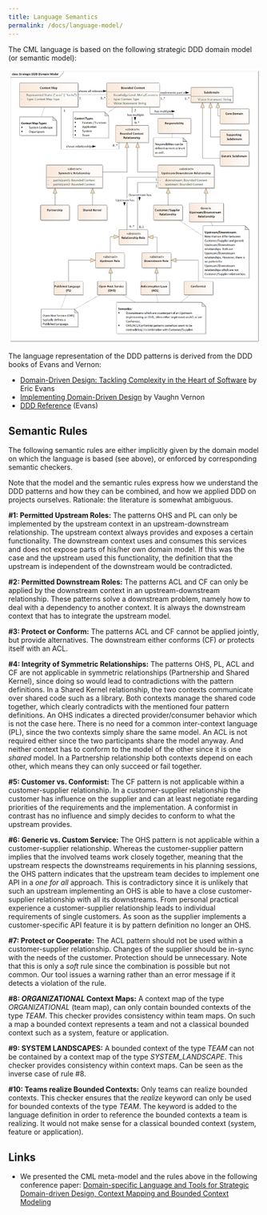 ```yaml
---
title: Language Semantics
permalink: /docs/language-model/
---
```


The CML language is based on the following strategic DDD domain model (or semantic model):

<a href="/img/Strategic_DDD_Domain_Model.png"><img src="/img/Strategic_DDD_Domain_Model.png" alt="CML Language Semantic Model" width="700px"></a>

The language representation of the DDD patterns is derived from the DDD books of Evans and Vernon:

 * [Domain-Driven Design: Tackling Complexity in the Heart of Software](https://www.amazon.com/Domain-Driven-Design-Tackling-Complexity-Software/dp/0321125215) by Eric Evans
 * [Implementing Domain-Driven Design](https://www.amazon.de/Implementing-Domain-Driven-Design-Vaughn-Vernon/dp/0321834577) by Vaughn Vernon
 * [DDD Reference](http://domainlanguage.com/wp-content/uploads/2016/05/DDD_Reference_2015-03.pdf) (Evans)

## Semantic Rules
The following semantic rules are either implicitly given by the domain model on which the language is based (see above), or enforced by corresponding semantic checkers. 

Note that the model and the semantic rules express how we understand the DDD patterns and how they can be combined, and how we applied DDD on projects ourselves. 
Rationale: the literature is somewhat ambiguous.  

**\#1: Permitted Upstream Roles:**
The patterns OHS and PL can only be implemented by the upstream context in an upstream-downstream relationship. The upstream context always provides and exposes a certain 
functionality. The downstream context uses and consumes this services and does not expose parts of his/her own domain model. If this was the case and the upstream used this 
functionality, the definition that the upstream is independent of the downstream would be contradicted.

**\#2: Permitted Downstream Roles:**
The patterns ACL and CF can only be applied by the downstream context in an upstream-downstream relationship. These patterns solve a downstream problem, namely how to deal with
a dependency to another context. It is always the downstream context that has to integrate the upstream model.

**\#3: Protect or Conform:**
The patterns ACL and CF cannot be applied jointly, but provide alternatives. The downstream either conforms (CF) _or_ protects itself with an ACL.

**\#4: Integrity of Symmetric Relationships:**
The patterns OHS, PL, ACL and CF are not applicable in symmetric relationships (Partnership and Shared Kernel), since doing so would lead to contradictions with the pattern 
definitions. In a Shared Kernel relationship, the two contexts communicate over shared code such as a library. Both contexts manage the shared code together, which clearly 
contradicts with the mentioned four pattern definitions. An OHS indicates a directed provider/consumer behavior which is not the case here. There is no need for a common 
inter-context language (PL), since the two contexts simply share the same model. An ACL is not required either since the two participants share the model anyway. And neither 
context has to conform to the model of the other since it is one _shared_ model. In a Partnership relationship both contexts depend on each other, which means they can 
only succeed or fail together. 

**\#5: Customer vs. Conformist:**
The CF pattern is not applicable within a customer-supplier relationship. In a customer-supplier relationship the customer has influence on the supplier and can at least 
negotiate regarding priorities of the requirements and the implementation. A conformist in contrast has no influence and simply decides to conform to what the upstream provides.

**\#6: Generic vs. Custom Service:**
The OHS pattern is not applicable within a customer-supplier relationship. Whereas the customer-supplier pattern implies that the involved teams work closely together, meaning 
that the upstream respects the downstreams requirements in his planning sessions, the OHS pattern indicates that the upstream team decides to implement one API in a _one for all_ 
approach. This is contradictory since it is unlikely that such an upstream implementing an OHS is able to have a close customer-supplier relationship with all its downstreams. 
From personal practical experience a customer-supplier relationship leads to individual requirements of single customers. As soon as the supplier implements a customer-specific 
API feature it is by pattern definition no longer an OHS.

**\#7: Protect or Cooperate:**
The ACL pattern should not be used within a customer-supplier relationship. Changes of the supplier should be in-sync with the needs of the customer. Protection should be 
unnecessary. Note that this is only a _soft_ rule since the combination is possible but not common. Our tool issues a warning rather than an error message if it detects 
a violation of the rule. 

**\#8: *ORGANIZATIONAL* Context Maps:**
A context map of the type *ORGANIZATIONAL* (team map), can only contain bounded contexts of the type *TEAM*. This checker provides consistency within team maps. On such a map a 
bounded context represents a team and not a classical bounded context such as a system, feature or application.

**\#9: SYSTEM LANDSCAPES:**
A bounded context of the type *TEAM* can not be contained by a context map of the type *SYSTEM\_LANDSCAPE*. This checker provides consistency within context maps. 
Can be seen as the inverse case of rule \#8.

**\#10: Teams realize Bounded Contexts:**
Only teams can realize bounded contexts. This checker ensures that the *realize* keyword can only be used for bounded contexts of the type *TEAM*. 
The keyword is added to the language definition in order to reference the bounded contexts a team is realizing. It would not make sense for a classical bounded context 
(system, feature or application).

## Links
 * We presented the CML meta-model and the rules above in the following conference paper: 
   [Domain-specific Language and Tools for Strategic Domain-driven Design, Context Mapping and Bounded Context Modeling](https://doi.org/10.5220/0008910502990306)
